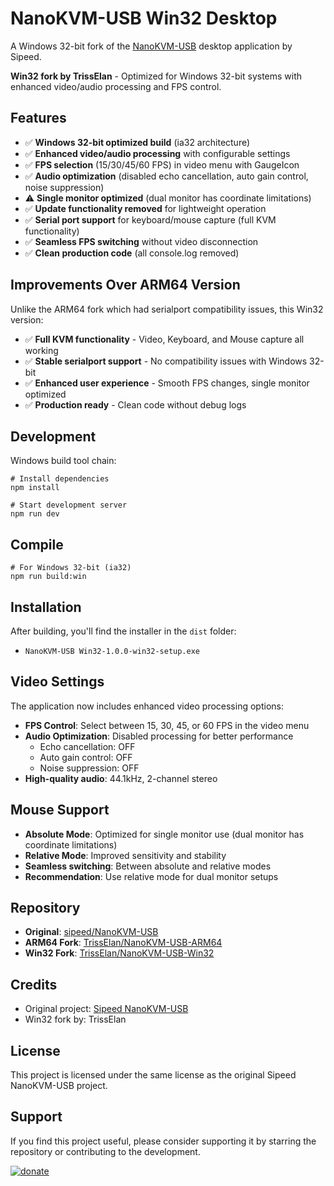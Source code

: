# NanoKVM-USB Win32 Desktop

A Windows 32-bit fork of the [NanoKVM-USB](https://github.com/sipeed/NanoKVM-USB) desktop application by Sipeed.

**Win32 fork by TrissElan** - Optimized for Windows 32-bit systems with enhanced video/audio processing and FPS control.

## Features

- ✅ **Windows 32-bit optimized build** (ia32 architecture)
- ✅ **Enhanced video/audio processing** with configurable settings
- ✅ **FPS selection** (15/30/45/60 FPS) in video menu with GaugeIcon
- ✅ **Audio optimization** (disabled echo cancellation, auto gain control, noise suppression)
- ⚠️ **Single monitor optimized** (dual monitor has coordinate limitations)
- ✅ **Update functionality removed** for lightweight operation
- ✅ **Serial port support** for keyboard/mouse capture (full KVM functionality)
- ✅ **Seamless FPS switching** without video disconnection
- ✅ **Clean production code** (all console.log removed)

## Improvements Over ARM64 Version

Unlike the ARM64 fork which had serialport compatibility issues, this Win32 version:

- ✅ **Full KVM functionality** - Video, Keyboard, and Mouse capture all working
- ✅ **Stable serialport support** - No compatibility issues with Windows 32-bit
- ✅ **Enhanced user experience** - Smooth FPS changes, single monitor optimized
- ✅ **Production ready** - Clean code without debug logs

## Development

Windows build tool chain:

```shell
# Install dependencies
npm install

# Start development server
npm run dev
```

## Compile

```shell
# For Windows 32-bit (ia32)
npm run build:win
```

## Installation

After building, you'll find the installer in the `dist` folder:
- `NanoKVM-USB Win32-1.0.0-win32-setup.exe`

## Video Settings

The application now includes enhanced video processing options:

- **FPS Control**: Select between 15, 30, 45, or 60 FPS in the video menu
- **Audio Optimization**: Disabled processing for better performance
  - Echo cancellation: OFF
  - Auto gain control: OFF  
  - Noise suppression: OFF
- **High-quality audio**: 44.1kHz, 2-channel stereo

## Mouse Support

- **Absolute Mode**: Optimized for single monitor use (dual monitor has coordinate limitations)
- **Relative Mode**: Improved sensitivity and stability
- **Seamless switching**: Between absolute and relative modes
- **Recommendation**: Use relative mode for dual monitor setups

## Repository

- **Original**: [sipeed/NanoKVM-USB](https://github.com/sipeed/NanoKVM-USB)
- **ARM64 Fork**: [TrissElan/NanoKVM-USB-ARM64](https://github.com/TrissElan/NanoKVM-USB-ARM64)
- **Win32 Fork**: [TrissElan/NanoKVM-USB-Win32](https://github.com/TrissElan/NanoKVM-USB-Win32)

## Credits

- Original project: [Sipeed NanoKVM-USB](https://github.com/sipeed/NanoKVM-USB)
- Win32 fork by: TrissElan

## License

This project is licensed under the same license as the original Sipeed NanoKVM-USB project.

## Support

If you find this project useful, please consider supporting it by starring the repository or contributing to the development.

[![donate](https://img.shields.io/badge/Donate-PayPal-blue.svg)](https://www.paypal.com/cgi-bin/webscr?cmd=_s-xclick&hosted_button_id=WFXTNDJ3LYB2U)
